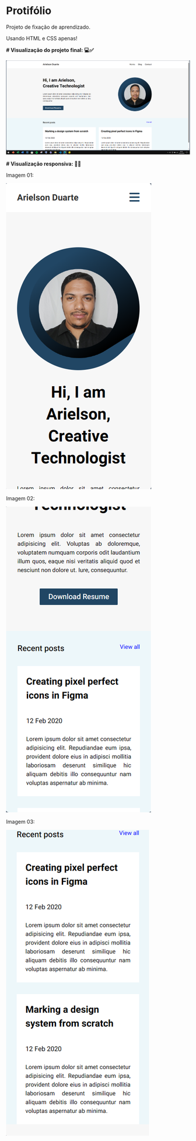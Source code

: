 <h1>Protifólio</h1>
<p>Projeto de fixação de aprendizado.</p>
<p>Usando HTML e CSS apenas!</p>
<p><strong># Visualização do projeto final: 💻✅</strong></p>
<img src="assets/Amostra01.PNG">
<p></p>
<p><strong># Visualização responsiva: 📱✅</strong></p>
<p>Imagem 01:</p>
<img src="assets/Amostra-responsiva01.PNG">
<p>Imagem 02:</p>
<img src="assets/Amostra-responsiva02.PNG">
<p>Imagem 03:</p>
<img src="assets/Amostra-responsiva03.PNG">
